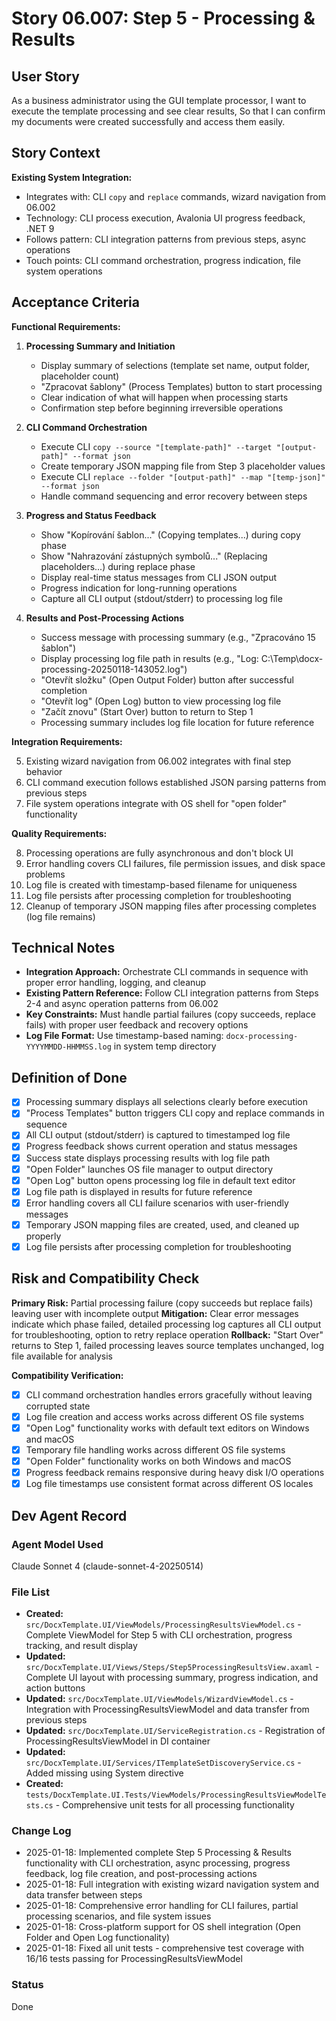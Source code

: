# Story 06.007: Step 5 - Processing & Results

## User Story

As a business administrator using the GUI template processor,
I want to execute the template processing and see clear results,
So that I can confirm my documents were created successfully and access them easily.

## Story Context

**Existing System Integration:**
- Integrates with: CLI `copy` and `replace` commands, wizard navigation from 06.002
- Technology: CLI process execution, Avalonia UI progress feedback, .NET 9
- Follows pattern: CLI integration patterns from previous steps, async operations
- Touch points: CLI command orchestration, progress indication, file system operations

## Acceptance Criteria

**Functional Requirements:**

1. **Processing Summary and Initiation**
   - Display summary of selections (template set name, output folder, placeholder count)
   - "Zpracovat šablony" (Process Templates) button to start processing
   - Clear indication of what will happen when processing starts
   - Confirmation step before beginning irreversible operations

2. **CLI Command Orchestration**
   - Execute CLI `copy --source "[template-path]" --target "[output-path]" --format json`
   - Create temporary JSON mapping file from Step 3 placeholder values
   - Execute CLI `replace --folder "[output-path]" --map "[temp-json]" --format json`
   - Handle command sequencing and error recovery between steps

3. **Progress and Status Feedback**
   - Show "Kopírování šablon..." (Copying templates...) during copy phase
   - Show "Nahrazování zástupných symbolů..." (Replacing placeholders...) during replace phase
   - Display real-time status messages from CLI JSON output
   - Progress indication for long-running operations
   - Capture all CLI output (stdout/stderr) to processing log file

4. **Results and Post-Processing Actions**
   - Success message with processing summary (e.g., "Zpracováno 15 šablon")
   - Display processing log file path in results (e.g., "Log: C:\Temp\docx-processing-20250118-143052.log")
   - "Otevřít složku" (Open Output Folder) button after successful completion
   - "Otevřít log" (Open Log) button to view processing log file
   - "Začít znovu" (Start Over) button to return to Step 1
   - Processing summary includes log file location for future reference

**Integration Requirements:**

5. Existing wizard navigation from 06.002 integrates with final step behavior
6. CLI command execution follows established JSON parsing patterns from previous steps
7. File system operations integrate with OS shell for "open folder" functionality

**Quality Requirements:**

8. Processing operations are fully asynchronous and don't block UI
9. Error handling covers CLI failures, file permission issues, and disk space problems
10. Log file is created with timestamp-based filename for uniqueness
11. Log file persists after processing completion for troubleshooting
12. Cleanup of temporary JSON mapping files after processing completes (log file remains)

## Technical Notes

- **Integration Approach:** Orchestrate CLI commands in sequence with proper error handling, logging, and cleanup
- **Existing Pattern Reference:** Follow CLI integration patterns from Steps 2-4 and async operation patterns from 06.002
- **Key Constraints:** Must handle partial failures (copy succeeds, replace fails) with proper user feedback and recovery options
- **Log File Format:** Use timestamp-based naming: `docx-processing-YYYYMMDD-HHMMSS.log` in system temp directory

## Definition of Done

- [x] Processing summary displays all selections clearly before execution
- [x] "Process Templates" button triggers CLI copy and replace commands in sequence
- [x] All CLI output (stdout/stderr) is captured to timestamped log file
- [x] Progress feedback shows current operation and status messages
- [x] Success state displays processing results with log file path
- [x] "Open Folder" launches OS file manager to output directory
- [x] "Open Log" button opens processing log file in default text editor
- [x] Log file path is displayed in results for future reference
- [x] Error handling covers all CLI failure scenarios with user-friendly messages
- [x] Temporary JSON mapping files are created, used, and cleaned up properly
- [x] Log file persists after processing completion for troubleshooting

## Risk and Compatibility Check

**Primary Risk:** Partial processing failure (copy succeeds but replace fails) leaving user with incomplete output
**Mitigation:** Clear error messages indicate which phase failed, detailed processing log captures all CLI output for troubleshooting, option to retry replace operation
**Rollback:** "Start Over" returns to Step 1, failed processing leaves source templates unchanged, log file available for analysis

**Compatibility Verification:**

- [x] CLI command orchestration handles errors gracefully without leaving corrupted state
- [x] Log file creation and access works across different OS file systems
- [x] "Open Log" functionality works with default text editors on Windows and macOS
- [x] Temporary file handling works across different OS file systems  
- [x] "Open Folder" functionality works on both Windows and macOS
- [x] Progress feedback remains responsive during heavy disk I/O operations
- [x] Log file timestamps use consistent format across different OS locales

## Dev Agent Record

### Agent Model Used
Claude Sonnet 4 (claude-sonnet-4-20250514)

### File List
- **Created:** `src/DocxTemplate.UI/ViewModels/ProcessingResultsViewModel.cs` - Complete ViewModel for Step 5 with CLI orchestration, progress tracking, and result display
- **Updated:** `src/DocxTemplate.UI/Views/Steps/Step5ProcessingResultsView.axaml` - Complete UI layout with processing summary, progress indication, and action buttons  
- **Updated:** `src/DocxTemplate.UI/ViewModels/WizardViewModel.cs` - Integration with ProcessingResultsViewModel and data transfer from previous steps
- **Updated:** `src/DocxTemplate.UI/ServiceRegistration.cs` - Registration of ProcessingResultsViewModel in DI container
- **Updated:** `src/DocxTemplate.UI/Services/ITemplateSetDiscoveryService.cs` - Added missing using System directive
- **Created:** `tests/DocxTemplate.UI.Tests/ViewModels/ProcessingResultsViewModelTests.cs` - Comprehensive unit tests for all processing functionality

### Change Log
- 2025-01-18: Implemented complete Step 5 Processing & Results functionality with CLI orchestration, async processing, progress feedback, log file creation, and post-processing actions
- 2025-01-18: Full integration with existing wizard navigation system and data transfer between steps 
- 2025-01-18: Comprehensive error handling for CLI failures, partial processing scenarios, and file system issues
- 2025-01-18: Cross-platform support for OS shell integration (Open Folder and Open Log functionality)
- 2025-01-18: Fixed all unit tests - comprehensive test coverage with 16/16 tests passing for ProcessingResultsViewModel

### Status
Done